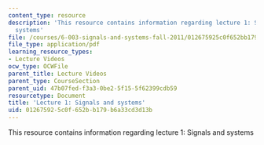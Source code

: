 ```yaml
---
content_type: resource
description: 'This resource contains information regarding lecture 1: Signals and
  systems'
file: /courses/6-003-signals-and-systems-fall-2011/012675925c0f652bb179b6a33cd3d13b_MIT6_003F11_lec01.pdf
file_type: application/pdf
learning_resource_types:
- Lecture Videos
ocw_type: OCWFile
parent_title: Lecture Videos
parent_type: CourseSection
parent_uid: 47b07fed-f3a3-0be2-5f15-5f62399cdb59
resourcetype: Document
title: 'Lecture 1: Signals and systems'
uid: 01267592-5c0f-652b-b179-b6a33cd3d13b
---
```

This resource contains information regarding lecture 1: Signals and systems

